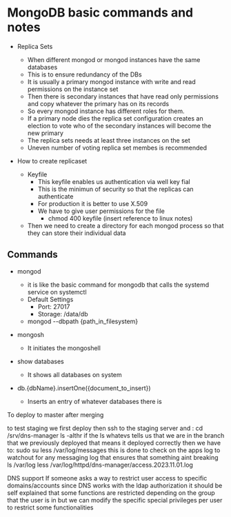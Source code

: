 # MongoDB basic commands and notes

+ Replica Sets
	+ When different mongod or mongod instances have the same databases
	+ This is to ensure redundancy of the DBs
	+ It is usually a primary mongod instance with write and read permissions on the instance set
	+ Then there is secondary instances that have read only permissions and copy whatever the primary has on its records
	+ So every mongod instance has different roles for them.
	+ If a primary node dies the replica set configuration creates an election to vote who of the secondary instances will become the new primary
	+ The replica sets needs at least three instances on the set
	+ Uneven number of voting replica set membes is recommended
	
+ How to create replicaset
	+ Keyfile 
		+ This keyfile enables us authentication via well key fial
		+ This is the minimun of security so that the replicas can authenticate
		+ For production it is better to use X.509
		+ We have to give user permissions for the file
			+ chmod 400 keyfile (insert reference to linux notes)
	+ Then we need to create a directory for each mongod process so that they can store their individual data

## Commands
+ mongod
	+ it is like the basic command for mongodb that calls the systemd service on systemctl
	+ Default Settings
	  + Port: 27017
	  + Storage: /data/db 
	+ mongod --dbpath {path_in_filesystem}

+ mongosh
	+ It initiates the mongoshell

+ show databases
	+ It shows all databases on system

+ db.{dbName}.insertOne({document_to_insert})
	+ Inserts an entry of whatever databases there is


To deploy to master after merging
		
to test staging we
first deploy
then ssh to the staging server and :
	cd /srv/dns-manager
	ls -althr
	if the ls whatevs tells us that we are in the branch that we previously deployed that means it deployed correctly
then we have to:
	sudo su
	less /var/log/messages
this is done to check on the apps log to watchout for any messaging log that ensures that something aint breaking
	ls /var/log
	less /var/log/httpd/dns-manager/access.2023.11.01.log

DNS support
	If someone asks a way to restrict user access to specific domains/accounts
		since DNS works with the ldap authorization it should be self explained that some functions are restricted depending on the group that the user is in
		but we can modify the specific special privileges per user to restrict some functionalities 
